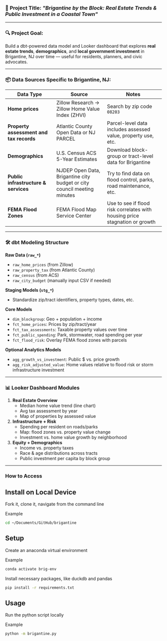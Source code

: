 ### 🌊 **Project Title**: *"Brigantine by the Block: Real Estate Trends & Public Investment in a Coastal Town"*

---

### 🔍 **Project Goal**:

Build a dbt-powered data model and Looker dashboard that explores **real estate trends**, **demographics**, and **local government investment** in Brigantine, NJ over time — useful for residents, planners, and civic advocates.

---

### 📦 **Data Sources Specific to Brigantine, NJ**:

| Data Type | Source | Notes |
| --- | --- | --- |
| **Home prices** | Zillow Research → Zillow Home Value Index (ZHVI) | Search by zip code `08203` |
| **Property assessment and tax records** | Atlantic County Open Data or NJ PARCEL | Parcel-level data includes assessed value, property use, etc. |
| **Demographics** | U.S. Census ACS 5-Year Estimates | Download block-group or tract-level data for Brigantine |
| **Public infrastructure & services** | NJDEP Open Data, Brigantine city budget or city council meeting minutes | Try to find data on flood control, parks, road maintenance, etc. |
| **FEMA Flood Zones** | FEMA Flood Map Service Center | Use to see if flood risk correlates with housing price stagnation or growth |

---

### 🛠️ **dbt Modeling Structure**

**Raw Data (`raw_*`)**

- `raw_home_prices` (from Zillow)
- `raw_property_tax` (from Atlantic County)
- `raw_census` (from ACS)
- `raw_city_budget` (manually input CSV if needed)

**Staging Models (`stg_*`)**

- Standardize zip/tract identifiers, property types, dates, etc.

**Core Models**

- `dim_blockgroup`: Geo + population + income
- `fct_home_prices`: Prices by zip/tract/year
- `fct_tax_assessments`: Taxable property values over time
- `fct_public_spending`: Park, stormwater, road spending per year
- `fct_flood_risk`: Overlay FEMA flood zones with parcels

**Optional Analytics Models**

- `agg_growth_vs_investment`: Public $ vs. price growth
- `agg_risk_adjusted_value`: Home values relative to flood risk or storm infrastructure investment

---

### 📊 **Looker Dashboard Modules**

1. **Real Estate Overview**
    - Median home value trend (line chart)
    - Avg tax assessment by year
    - Map of properties by assessed value
2. **Infrastructure + Risk**
    - Spending per resident on roads/parks
    - Map: flood zones vs. property value change
    - Investment vs. home value growth by neighborhood
3. **Equity + Demographics**
    - Income vs. property taxes
    - Race & age distributions across tracts
    - Public investment per capita by block group

---

### **How to Access**

## Install on Local Device
Fork it, clone it, navigate from the command line

Example
```sh
cd ~/Documents/GitHub/brigantine
```

## Setup
Create an anaconda virtual environment

Example
```sh
conda activate brig-env
```
 
Install necessary packages, like duckdb and pandas
```sh
pip install -r requirements.txt
```

## Usage

Run the python script locally

Example
```sh
python -m brigantine.py
```
